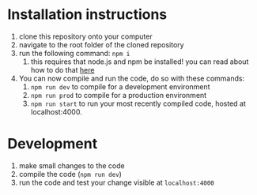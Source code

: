 # Installation instructions

1. clone this repository onto your computer
2. navigate to the root folder of the cloned repository
3. run the following command: `npm i`
   1. this requires that node.js and npm be installed! you can read about how to do that [here](https://docs.npmjs.com/downloading-and-installing-node-js-and-npm)
4. You can now compile and run the code, do so with these commands:
   1. `npm run dev` to compile for a development environment
   2. `npm run prod` to compile for a production environment
   3. `npm run start` to run your most recently compiled code, hosted at localhost:4000.


# Development
1. make small changes to the code
2. compile the code (`npm run dev`)
3. run the code and test your change visible at `localhost:4000`